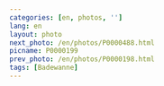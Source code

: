 ```yaml
---
categories: [en, photos, '']
lang: en
layout: photo
next_photo: /en/photos/P0000488.html
picname: P0000199
prev_photo: /en/photos/P0000198.html
tags: [Badewanne]
---
```

